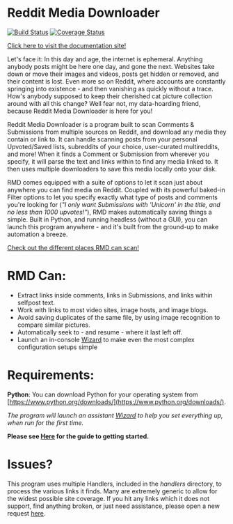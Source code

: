 # Reddit Media Downloader 
[![Build Status](https://travis-ci.org/shadowmoose/RedditDownloader.svg?branch=master)](https://travis-ci.org/shadowmoose/RedditDownloader) [![Coverage Status](https://coveralls.io/repos/github/shadowmoose/RedditDownloader/badge.svg?branch=master)](https://coveralls.io/github/shadowmoose/RedditDownloader?branch=master)

[Click here to visit the documentation site!](https://shadowmoose.github.io/RedditDownloader/docs/site/User_Guide.html)

Let's face it: In this day and age, the internet is ephemeral. Anything anybody posts might be here one day,
and gone the next. Websites take down or move their images and videos, posts get hidden or removed, and their
content is lost. Even more so on Reddit, where accounts are constantly springing into existence -
and then vanishing as quickly without a trace. How's anybody supposed to keep their cherished cat picture 
collection around with all this change? Well fear not, my data-hoarding friend,
because Reddit Media Downloader is here for you!


Reddit Media Downloader is a program built to scan Comments & Submissions from multiple sources on Reddit, 
and download any media they contain or link to. It can handle scanning posts from your personal 
Upvoted/Saved lists, subreddits of your choice, user-curated multireddits, and more!
When it finds a Comment or Submission from wherever you specify, it will parse the text and links within to
find any media linked to. It then uses multiple downloaders to save this media locally onto your disk.


RMD comes equipped with a suite of options to let it scan just about anywhere you can find media on Reddit.
Coupled with its powerful baked-in Filter options to let you specify exactly what type of posts and comments
you're looking for (*"I only want Submissions with 'Unicorn' in the title, and no less than 1000 upvotes!"*), 
RMD makes automatically saving things a simple. Built in Python, and running headless (without a GUI), you can
launch this program anywhere - and it's built from the ground-up to make automation a breeze.

[Check out the different places RMD can scan!](docs/site/Supported_Sources.md)

# RMD Can:
* Extract links inside comments, links in Submissions, and links within selfpost text.
* Work with links to most video sites, image hosts, and image blogs.
* Avoid saving duplicates of the same file, by using image recognition to compare similar pictures.
* Automatically seek to - and resume - where it last left off.
* Launch an in-console [Wizard](/docs/site/User_Guide.md#the-wizard) to make even the most complex configuration setups simple

# Requirements:
**Python**: You can download Python for your operating system from [https://www.python.org/downloads/](https://www.python.org/downloads/).

*The program will launch an assistant [Wizard](/docs/site/User_Guide.md#the-wizard) to help you set everything up, when run for the first time.*

**Please see [Here](https://shadowmoose.github.io/RedditDownloader/docs/site/User_Guide.html) for the guide to getting started.**


# Issues?
This program uses multiple Handlers, included in the *handlers* directory, to process the various links it finds. Many are extremely generic to allow for the widest possible site coverage.
If you hit any links which it does not support, find anything broken, or just need assistance, please open a new request [here](https://github.com/shadowmoose/RedditDownloader/issues/new).
